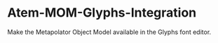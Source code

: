 # Atem-MOM-Glyphs-Integration
Make the Metapolator Object Model available in the Glyphs font editor.
